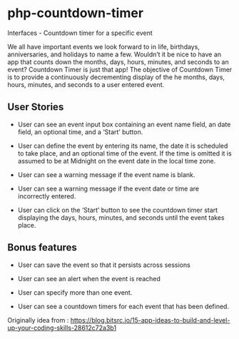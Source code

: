 # php-countdown-timer
Interfaces - Countdown timer for a specific event

We all have important events we look forward to in life, birthdays, anniversaries, and holidays to name a few. Wouldn’t it be nice to have an app that counts down the months, days, hours, minutes, and seconds to an event? Countdown Timer is just that app!
The objective of Countdown Timer is to provide a continuously decrementing display of the he months, days, hours, minutes, and seconds to a user entered event.

## User Stories

- User can see an event input box containing an event name field, an date field, an optional time, and a ‘Start’ button.

- User can define the event by entering its name, the date it is scheduled to take place, and an optional time of the event. If the time is omitted it is assumed to be at Midnight on the event date in the local time zone.

- User can see a warning message if the event name is blank.

- User can see a warning message if the event date or time are incorrectly entered.

- User can click on the ‘Start’ button to see the countdown timer start displaying the days, hours, minutes, and seconds until the event takes place.

## Bonus features

- User can save the event so that it persists across sessions

- User can see an alert when the event is reached

- User can specify more than one event.

- User can see a countdown timers for each event that has been defined.

Originally idea from : https://blog.bitsrc.io/15-app-ideas-to-build-and-level-up-your-coding-skills-28612c72a3b1
